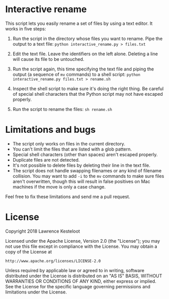# Interactive rename

This script lets you easily rename a set of files by using a text editor.
It works in five steps:

1. Run the script in the directory whose files you want to rename. Pipe
the output to a text file: `python interactive_rename.py > files.txt`

2. Edit the text file. Leave the identifiers on the left alone. Deleting
a line will cause its file to be untouched.

3. Run the script again, this time specifying the text file and piping the
output (a sequence of `mv` commands) to a shell script:
`python interactive_rename.py files.txt > rename.sh`

4. Inspect the shell script to make sure it's doing the right thing. Be
careful of special shell characters that the Python script may not have
escaped properly.

5. Run the script to rename the files: `sh rename.sh`

# Limitations and bugs

* The script only works on files in the current directory.
* You can't limit the files that are listed with a glob pattern.
* Special shell characters (other than spaces) aren't escaped properly.
* Duplicate files are not detected.
* It's not possible to delete files by deleting their line in the text file.
* The script does not handle swapping filenames or any kind of filename collision.
  You may want to add `-i` to the `mv` commands to make sure files aren't overwritten,
  though this will result in false positives on Mac machines if the move is only
  a case change.

Feel free to fix these limitations and send me a pull request.

# License

Copyright 2018 Lawrence Kesteloot

Licensed under the Apache License, Version 2.0 (the "License");
you may not use this file except in compliance with the License.
You may obtain a copy of the License at

    http://www.apache.org/licenses/LICENSE-2.0

Unless required by applicable law or agreed to in writing, software
distributed under the License is distributed on an "AS IS" BASIS,
WITHOUT WARRANTIES OR CONDITIONS OF ANY KIND, either express or implied.
See the License for the specific language governing permissions and
limitations under the License.

